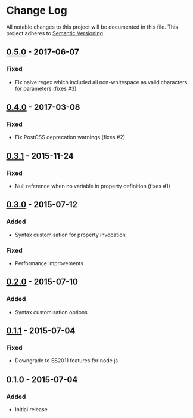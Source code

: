 # Change Log
All notable changes to this project will be documented in this file.
This project adheres to [Semantic Versioning](http://semver.org/).

## [0.5.0] - 2017-06-07
### Fixed
- Fix naive regex which included all non-whitespace as valid characters for parameters (fixes #3)

## [0.4.0] - 2017-03-08
### Fixed
- Fix PostCSS deprecation warnings (fixes #2)

## [0.3.1] - 2015-11-24
### Fixed
- Null reference when no variable in property definition (fixes #1)

## [0.3.0] - 2015-07-12
### Added
- Syntax customisation for property invocation
### Fixed
- Performance improvements

## [0.2.0] - 2015-07-10
### Added
- Syntax customisation options

## [0.1.1] - 2015-07-04
### Fixed
- Downgrade to ES2011 features for node.js

## 0.1.0 - 2015-07-04
### Added
- Initial release

[0.5.0]: https://github.com/daleeidd/postcss-define-property/compare/v0.4.0...v0.5.0
[0.4.0]: https://github.com/daleeidd/postcss-define-property/compare/v0.3.1...v0.4.0
[0.3.1]: https://github.com/daleeidd/postcss-define-property/compare/v0.3.0...v0.3.1
[0.3.0]: https://github.com/daleeidd/postcss-define-property/compare/v0.2.0...v0.3.0
[0.2.0]: https://github.com/daleeidd/postcss-define-property/compare/v0.1.1...v0.2.0
[0.1.1]: https://github.com/daleeidd/postcss-define-property/compare/v0.1.0...v0.1.1
